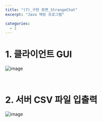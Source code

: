 ```yaml
--- 
title: "(7)_구현 화면_StrangeChat"
excerpt: "Java 채팅 프로그램"

categories:
  - 1
---
```


# 1. 클라이언트 GUI
![image](https://github.com/WGCAT/WGCAT.github.io/assets/149450594/74af5068-0366-4cd0-8d3c-3bd94115d11e)

<br>

# 2. 서버 CSV 파일 입출력
![image](https://github.com/WGCAT/WGCAT.github.io/assets/149450594/46279875-0135-4c81-a24c-f09fa9402356)

